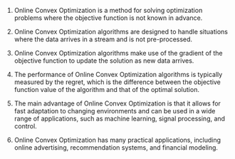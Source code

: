

1. Online Convex Optimization is a method for solving optimization problems where the objective function is not known in advance.

2. Online Convex Optimization algorithms are designed to handle situations where the data arrives in a stream and is not pre-processed.

3. Online Convex Optimization algorithms make use of the gradient of the objective function to update the solution as new data arrives.

4. The performance of Online Convex Optimization algorithms is typically measured by the regret, which is the difference between the objective function value of the algorithm and that of the optimal solution.

5. The main advantage of Online Convex Optimization is that it allows for fast adaptation to changing environments and can be used in a wide range of applications, such as machine learning, signal processing, and control.

6. Online Convex Optimization has many practical applications, including online advertising, recommendation systems, and financial modeling.